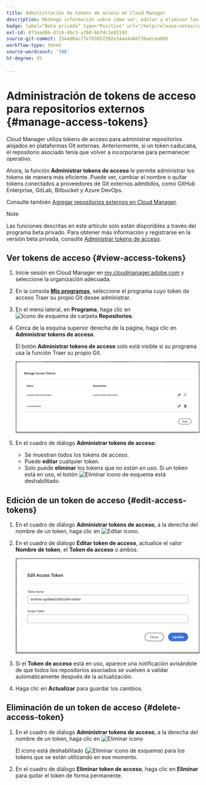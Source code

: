 ```yaml
---
title: Administración de tokens de acceso en Cloud Manager
description: Obtenga información sobre cómo ver, editar y eliminar los tokens de acceso utilizados para Traer su propio Git en Cloud Manager en Adobe Managed Services.
badge: label="Beta privada" type="Positive" url="/help/release-notes/current.md#access-tokens"
exl-id: 873aad0b-d7c6-4bc3-a70d-bbfdc1e02193
source-git-commit: 254ad0ac77e793657292e34ae4a6bf3baecea8d5
workflow-type: tm+mt
source-wordcount: '398'
ht-degree: 3%

---
```


# Administración de tokens de acceso para repositorios externos {#manage-access-tokens}

Cloud Manager utiliza tokens de acceso para administrar repositorios alojados en plataformas Git externas. Anteriormente, si un token caducaba, el repositorio asociado tenía que volver a incorporarse para permanecer operativo.

Ahora, la función **Administrar tokens de acceso** le permite administrar los tokens de manera más eficiente. Puede ver, cambiar el nombre o quitar tokens conectados a proveedores de Git externos admitidos, como GitHub Enterprise, GitLab, Bitbucket y Azure DevOps.

Consulte también [Agregar repositorios externos en Cloud Manager](/help/managing-code/external-repositories.md).

>[!NOTE]
>
>Las funciones descritas en este artículo solo están disponibles a través del programa beta privado. Para obtener más información y registrarse en la versión beta privada, consulte [Administrar tokens de acceso](/help/release-notes/current.md#access-tokens).

## Ver tokens de acceso {#view-access-tokens}

1. Inicie sesión en Cloud Manager en [my.cloudmanager.adobe.com](https://my.cloudmanager.adobe.com/) y seleccione la organización adecuada.
1. En la consola **[Mis programas](/help/getting-started/navigation.md#my-programs-console)**, seleccione el programa cuyo token de acceso Traer su propio Git desee administrar.
1. En el menú lateral, en **Programa**, haga clic en ![Icono de esquema de carpeta](https://spectrum.adobe.com/static/icons/workflow_18/Smock_FolderOutline_18_N.svg) **Repositorios**.
1. Cerca de la esquina superior derecha de la página, haga clic en **Administrar tokens de acceso**.

   El botón **Administrar tokens de acceso** solo está visible si su programa usa la función Traer su propio Git.

   ![En el cuadro de diálogo Administrar tokens de acceso se muestra un token activo y un token inactivo](/help/managing-code/assets/access-tokens-manage.png)

1. En el cuadro de diálogo **Administrar tokens de acceso**:
   * Se muestran todos los tokens de acceso.
   * Puede **editar** cualquier token.
   * Solo puede **eliminar** los tokens que *no están en uso*. Si un token está en uso, el botón ![Eliminar icono de esquema](https://spectrum.adobe.com/static/icons/workflow_18/Smock_DeleteOutline_18_N.svg) está deshabilitado.

## Edición de un token de acceso {#edit-access-tokens}

1. En el cuadro de diálogo **Administrar tokens de acceso**, a la derecha del nombre de un token, haga clic en ![Editar icono](https://spectrum.adobe.com/static/icons/workflow_18/Smock_Edit_18_N.svg).
1. En el cuadro de diálogo **Editar token de acceso**, actualice el valor **Nombre de token**, el **Token de acceso** o ambos.

   ![Cuadro de diálogo Editar token de acceso](/help/managing-code/assets/access-tokens-edit.png)

1. Si el **Token de acceso** está en uso, aparece una notificación avisándole de que todos los repositorios asociados se vuelven a validar automáticamente después de la actualización.

1. Haga clic en **Actualizar** para guardar los cambios.

## Eliminación de un token de acceso {#delete-access-token}

1. En el cuadro de diálogo **Administrar tokens de acceso**, a la derecha del nombre de un token, haga clic en ![Eliminar icono](https://spectrum.adobe.com/static/icons/workflow_18/Smock_Delete_18_N.svg)

   El icono está deshabilitado (![Eliminar icono de esquema](https://spectrum.adobe.com/static/icons/workflow_18/Smock_DeleteOutline_18_N.svg)) para los tokens que se están utilizando en ese momento.

1. En el cuadro de diálogo **Eliminar token de acceso**, haga clic en **Eliminar** para quitar el token de forma permanente.
